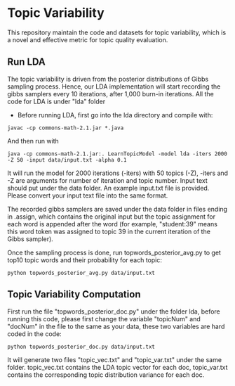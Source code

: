 # Topic Variability
This repository maintain the code and datasets for topic variability, which is a novel and effective metric for topic quality evaluation.

## Run LDA
The topic variability is driven from the posterior distributions of Gibbs sampling process. Hence, our LDA implementation will start recording the gibbs samplers every 10 iterations, after 1,000 burn-in iterations. All the code for LDA is under "lda" folder

* Before running LDA, first go into the lda directory and compile with:
```
javac -cp commons-math-2.1.jar *.java
```
And then run with
```
java -cp commons-math-2.1.jar:. LearnTopicModel -model lda -iters 2000 -Z 50 -input data/input.txt -alpha 0.1
```
It will run the model for 2000 iterations (-iters) with 50 topics (-Z), -iters and -Z are arguments for number of iteration and topic number. Input text should put under the data folder. An example input.txt file is provided. Please convert your input text file into the same format.

The recorded gibbs samplers are saved under the data folder in files ending in .assign, which contains the original input but the topic assignment for each word is appended after the word (for example, "student:39" means this word token was assigned to topic 39 in the current iteration of the Gibbs sampler).

Once the sampling process is done, run topwords_posterior_avg.py to get top10 topic words and their probability for each topic:
```
python topwords_posterior_avg.py data/input.txt
```

## Topic Variability Computation
First run the file "topwords_posterior_doc.py" under the folder lda, before running this code, please first change the variable "topicNum" and "docNum" in the file to the same as your data, these two variables are hard coded in the code:
```
python topwords_posterior_doc.py data/input.txt
```
It will generate two files "topic_vec.txt" and "topic_var.txt" under the same folder. topic_vec.txt contains the LDA topic vector for each doc, topic_var.txt contains the corresponding topic distribution variance for each doc.

